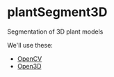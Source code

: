 # plantSegment3D
Segmentation of 3D plant models

We'll use these:
- [OpenCV](https://docs.opencv.org/4.5.2/d6/d00/tutorial_py_root.html)
- [Open3D](http://www.open3d.org/docs/release/getting_started.html)
